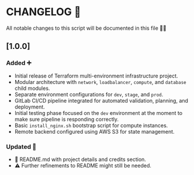 # CHANGELOG 📜
All notable changes to this script will be documented in this file 🙌🏽

## [1.0.0]
### Added ➕
- Initial release of Terraform multi-environment infrastructure project.
- Modular architecture with `network`, `loadbalancer`, `compute`, and `database` child modules.
- Separate environment configurations for `dev`, `stage`, and `prod`.
- GitLab CI/CD pipeline integrated for automated validation, planning, and deployment.
- Initial testing phase focused on the `dev` environment at the moment to make sure pipeline is responding correctly.
- Basic `install_nginx.sh` bootstrap script for compute instances.
- Remote backend configured using AWS S3 for state management.

### Updated 🔄 
- 📝 README.md with project details and credits section.
- ⚠️ Further refinements to README might still be needed.
